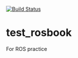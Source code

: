 [![Build Status](https://travis-ci.org/ownet10/test_rosbook.svg?branch=master)](https://travis-ci.org/ownet10/test_rosbook)

# test_rosbook
For ROS practice
